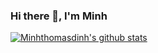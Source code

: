 ### Hi there 👋, I'm Minh

[![Minhthomasdinh's github stats](https://github-readme-stats.vercel.app/api?username=minhthomasdinh)](https://github.com/anuraghazra/github-readme-stats)

<!--
**Minhthomasdinh/Minhthomasdinh** is a ✨ _special_ ✨ repository because its `README.md` (this file) appears on your GitHub profile.

Here are some ideas to get you started:

- 🔭 I’m currently working on ...
- 🌱 I’m currently learning ...
- 👯 I’m looking to collaborate on ...
- 🤔 I’m looking for help with ...
- 💬 Ask me about ...
- 📫 How to reach me: ...
- 😄 Pronouns: ...
- ⚡ Fun fact: ...
-->
